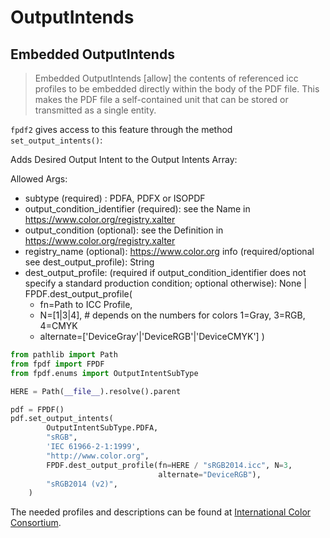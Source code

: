 # OutputIntends #

## Embedded OutputIntends

> Embedded OutputIntends [allow] the contents of referenced icc profiles to be embedded directly within the body of the PDF file. This makes the PDF file a self-contained unit that can be stored or transmitted as a single entity.

`fpdf2` gives access to this feature through the method `set_output_intents()`:

Adds Desired Output Intent to the Output Intents Array:

Allowed Args:
- subtype (required) : PDFA, PDFX or ISOPDF
- output_condition_identifier (required): see the Name in https://www.color.org/registry.xalter
- output_condition (optional): see the Definition in https://www.color.org/registry.xalter
- registry_name (optional): https://www.color.org info (required/optional see dest_output_profile): String
- dest_output_profile: (required if output_condition_identifier does not specify a standard production condition; optional otherwise): None | FPDF.dest_output_profile(
    - fn=Path to ICC Profile,
    - N=[1|3|4], # depends on the numbers for colors 1=Gray, 3=RGB, 4=CMYK
    - alternate=['DeviceGray'|'DeviceRGB'|'DeviceCMYK']
    )

```python
from pathlib import Path
from fpdf import FPDF
from fpdf.enums import OutputIntentSubType

HERE = Path(__file__).resolve().parent

pdf = FPDF()
pdf.set_output_intents(
        OutputIntentSubType.PDFA,
        "sRGB",
        'IEC 61966-2-1:1999',
        "http://www.color.org",
        FPDF.dest_output_profile(fn=HERE / "sRGB2014.icc", N=3,
                                 alternate="DeviceRGB"),
        "sRGB2014 (v2)",
    )
```

The needed profiles and descriptions can be found at [International Color Consortium](https://color.org/).